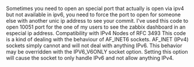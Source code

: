 Sometimes you need to open an special port that actually is open via ipv4 but not available in ipv6, you need to force the port to open for someone else with another unic ip address to see your commit. I've used this code to open 10051 port for the one of my users to see the zabbix dashboard in an especial ip address. 
Compatibility with IPv4 Nodes of RFC 3493
This code is a kind of dealing with the behaviour of AF_INET6 sockets. AF_INET (IPv4) sockets simply cannot and will not deal with anything IPv6.
This behavior may be overridden with the IPV6_V6ONLY socket option. Setting this option will cause the socket to only handle IPv6 and not allow anything IPv4.
